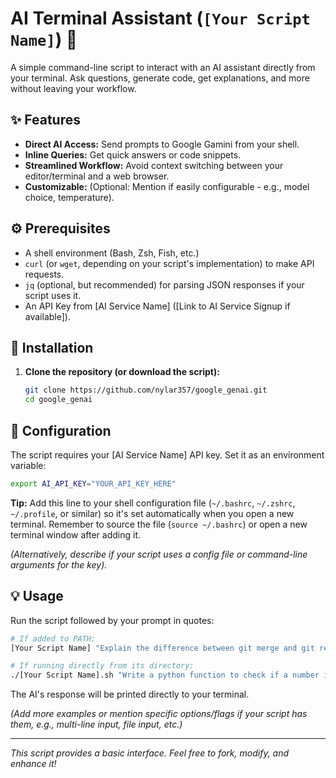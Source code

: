 # AI Terminal Assistant (`[Your Script Name]`) 🤖

A simple command-line script to interact with an AI assistant directly from your terminal. Ask questions, generate code, get explanations, and more without leaving your workflow.

## ✨ Features

*   **Direct AI Access:** Send prompts to Google Gamini from your shell.
*   **Inline Queries:** Get quick answers or code snippets.
*   **Streamlined Workflow:** Avoid context switching between your editor/terminal and a web browser.
*   **Customizable:** (Optional: Mention if easily configurable - e.g., model choice, temperature).

## ⚙️  Prerequisites

*   A shell environment (Bash, Zsh, Fish, etc.)
*   `curl` (or `wget`, depending on your script's implementation) to make API requests.
*   `jq` (optional, but recommended) for parsing JSON responses if your script uses it.
*   An API Key from [AI Service Name] ([Link to AI Service Signup if available]).

## 🚀 Installation

1.  **Clone the repository (or download the script):**
    ```bash
    git clone https://github.com/nylar357/google_genai.git
    cd google_genai
    ```
    


## 🔧 Configuration

The script requires your [AI Service Name] API key. Set it as an environment variable:

```bash
export AI_API_KEY="YOUR_API_KEY_HERE"
```

**Tip:** Add this line to your shell configuration file (`~/.bashrc`, `~/.zshrc`, `~/.profile`, or similar) so it's set automatically when you open a new terminal. Remember to source the file (`source ~/.bashrc`) or open a new terminal window after adding it.

*(Alternatively, describe if your script uses a config file or command-line arguments for the key).*

## 💡 Usage

Run the script followed by your prompt in quotes:

```bash
# If added to PATH:
[Your Script Name] "Explain the difference between git merge and git rebase"

# If running directly from its directory:
./[Your Script Name].sh "Write a python function to check if a number is prime"
```

The AI's response will be printed directly to your terminal.

*(Add more examples or mention specific options/flags if your script has them, e.g., multi-line input, file input, etc.)*

---

*This script provides a basic interface. Feel free to fork, modify, and enhance it!*
